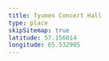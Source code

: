 ```yaml
---
title: Tyumen Concert Hall
type: place
skipSitemap: true
latitude: 57.156014
longitude: 65.532905
---
```

